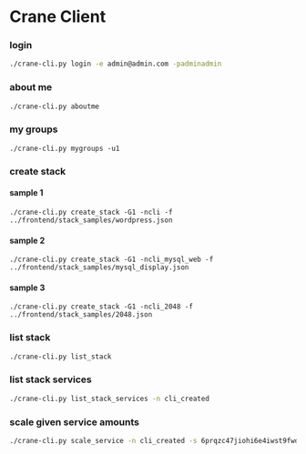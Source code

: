 Crane Client
============

### login

```bash
./crane-cli.py login -e admin@admin.com -padminadmin
```

### about me

```bash
./crane-cli.py aboutme
```

### my groups

```
./crane-cli.py mygroups -u1
```

### create stack

#### sample 1

```
./crane-cli.py create_stack -G1 -ncli -f ../frontend/stack_samples/wordpress.json
```

#### sample 2

```
./crane-cli.py create_stack -G1 -ncli_mysql_web -f ../frontend/stack_samples/mysql_display.json
```

#### sample 3

```
./crane-cli.py create_stack -G1 -ncli_2048 -f ../frontend/stack_samples/2048.json
```

### list stack

```bash
./crane-cli.py list_stack
```

### list stack services

```bash
./crane-cli.py list_stack_services -n cli_created
```

### scale given service amounts

```bash
./crane-cli.py scale_service -n cli_created -s 6prqzc47jiohi6e4iwst9fwdw -a 2
```
